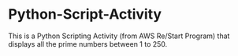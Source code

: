 # Python-Script-Activity
This is a Python Scripting Activity (from AWS Re/Start Program) that displays all the prime numbers between 1 to 250.
